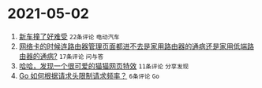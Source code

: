 # 2021-05-02

1. [新车撞了好难受](https://www.v2ex.com/t/774599) `22条评论` `电动汽车`
1. [网络卡的时候连路由器管理页面都进不去是家用路由器的通病还是家用低端路由器的通病?](https://www.v2ex.com/t/774596) `17条评论` `问与答`
1. [哈哈，发现一个很可爱的猫猫网页特效](https://www.v2ex.com/t/774589) `11条评论` `分享发现`
1. [Go 如何根据请求头限制请求频率？](https://www.v2ex.com/t/774595) `6条评论` `Go`
